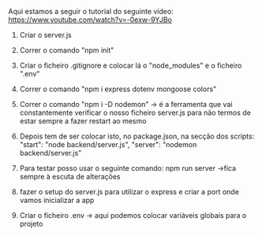 Aqui estamos a seguir o tutorial do seguinte vídeo:
https://www.youtube.com/watch?v=-0exw-9YJBo

1. Criar o server.js

2. Correr o comando "npm init"

3. Criar o ficheiro .gitignore e colocar lá o "node_modules" e o ficheiro ".env"

4. Correr o comando "npm i express dotenv mongoose colors"

5. Correr o comando "npm i -D nodemon" -> é a ferramenta que vai constantemente verificar o nosso ficheiro server.js para não termos de estar sempre a fazer restart ao mesmo

6. Depois tem de ser colocar isto, no package.json, na secção dos scripts:
   "start": "node backend/server.js",
   "server": "nodemon backend/server.js"

7. Para testar posso usar o seguinte comando:
   npm run server ->fica sempre à escuta de alterações

8. fazer o setup do server.js para utilizar o express e criar a port onde vamos inicializar a app

9. Criar o ficheiro .env -> aqui podemos colocar variáveis globais para o projeto

